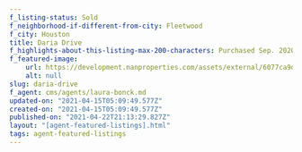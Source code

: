```yaml
---
f_listing-status: Sold
f_neighborhood-if-different-from-city: Fleetwood
f_city: Houston
title: Daria Drive
f_highlights-about-this-listing-max-200-characters: Purchased Sep. 2020. Beautifully upgraded
f_featured-image:
    url: https://development.nanproperties.com/assets/external/6077ca9d703f55ec19a5f48f_60276989d1e66img-1-5.jpeg
    alt: null
slug: daria-drive
f_agent: cms/agents/laura-bonck.md
updated-on: "2021-04-15T05:09:49.577Z"
created-on: "2021-04-15T05:09:49.577Z"
published-on: "2021-04-22T21:13:29.827Z"
layout: "[agent-featured-listings].html"
tags: agent-featured-listings
---
```

